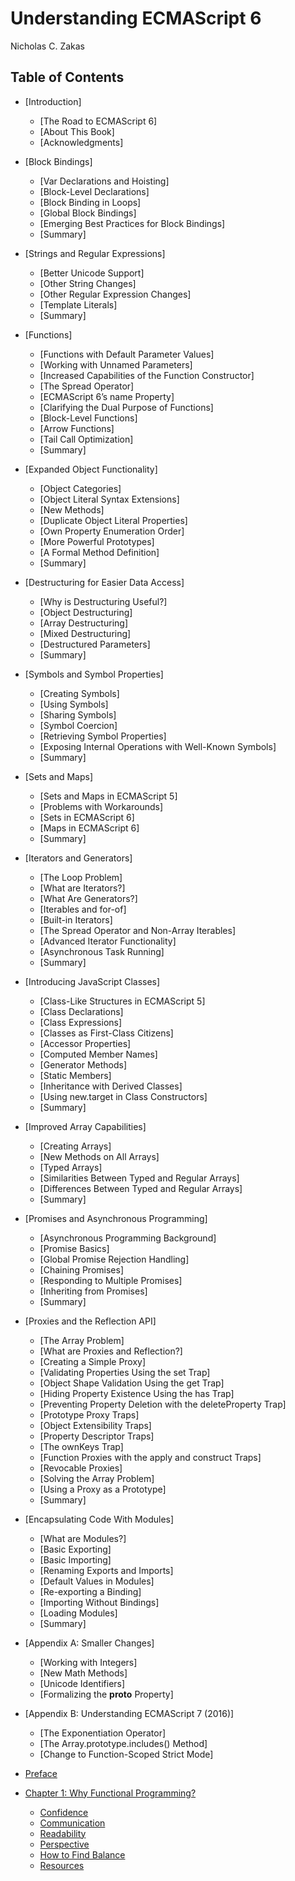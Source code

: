 # Understanding ECMAScript 6
   Nicholas C. Zakas
## Table of Contents

* [Introduction] 
    * [The Road to ECMAScript 6]
    * [About This Book]
    * [Acknowledgments]
* [Block Bindings]
    * [Var Declarations and Hoisting]
    * [Block-Level Declarations]
    * [Block Binding in Loops]
    * [Global Block Bindings]
    * [Emerging Best Practices for Block Bindings]
    * [Summary]
* [Strings and Regular Expressions]
    * [Better Unicode Support]
    * [Other String Changes]
    * [Other Regular Expression Changes]
    * [Template Literals]
    * [Summary]
* [Functions]
    * [Functions with Default Parameter Values]
    * [Working with Unnamed Parameters]
    * [Increased Capabilities of the Function Constructor]
    * [The Spread Operator]
    * [ECMAScript 6’s name Property]
    * [Clarifying the Dual Purpose of Functions]
    * [Block-Level Functions]
    * [Arrow Functions]
    * [Tail Call Optimization]
    * [Summary]
* [Expanded Object Functionality]
    * [Object Categories]
    * [Object Literal Syntax Extensions]
    * [New Methods]
    * [Duplicate Object Literal Properties]
    * [Own Property Enumeration Order]
    * [More Powerful Prototypes]
    * [A Formal Method Definition]
    * [Summary]
* [Destructuring for Easier Data Access]
    * [Why is Destructuring Useful?]
    * [Object Destructuring]
    * [Array Destructuring]
    * [Mixed Destructuring]
    * [Destructured Parameters]
    * [Summary]
* [Symbols and Symbol Properties]
    * [Creating Symbols]
    * [Using Symbols]
    * [Sharing Symbols]
    * [Symbol Coercion]
    * [Retrieving Symbol Properties]
    * [Exposing Internal Operations with Well-Known Symbols]
    * [Summary]
* [Sets and Maps]
    * [Sets and Maps in ECMAScript 5]
    * [Problems with Workarounds]
    * [Sets in ECMAScript 6]
    * [Maps in ECMAScript 6]
    * [Summary]
* [Iterators and Generators]
    * [The Loop Problem]
    * [What are Iterators?]
    * [What Are Generators?]
    * [Iterables and for-of]
    * [Built-in Iterators]
    * [The Spread Operator and Non-Array Iterables]
    * [Advanced Iterator Functionality]
    * [Asynchronous Task Running]
    * [Summary]
* [Introducing JavaScript Classes]
    * [Class-Like Structures in ECMAScript 5]
    * [Class Declarations]
    * [Class Expressions]
    * [Classes as First-Class Citizens]
    * [Accessor Properties]
    * [Computed Member Names]
    * [Generator Methods]
    * [Static Members]
    * [Inheritance with Derived Classes]
    * [Using new.target in Class Constructors]
    * [Summary]
* [Improved Array Capabilities]
    * [Creating Arrays]
    * [New Methods on All Arrays]
    * [Typed Arrays]
    * [Similarities Between Typed and Regular Arrays]
    * [Differences Between Typed and Regular Arrays]
    * [Summary]
* [Promises and Asynchronous Programming]
    * [Asynchronous Programming Background]
    * [Promise Basics]
    * [Global Promise Rejection Handling]
    * [Chaining Promises]
    * [Responding to Multiple Promises]
    * [Inheriting from Promises]
    * [Summary]
* [Proxies and the Reflection API]
    * [The Array Problem]
    * [What are Proxies and Reflection?]
    * [Creating a Simple Proxy]
    * [Validating Properties Using the set Trap]
    * [Object Shape Validation Using the get Trap]
    * [Hiding Property Existence Using the has Trap]
    * [Preventing Property Deletion with the deleteProperty Trap]
    * [Prototype Proxy Traps]
    * [Object Extensibility Traps]
    * [Property Descriptor Traps]
    * [The ownKeys Trap]
    * [Function Proxies with the apply and construct Traps]
    * [Revocable Proxies]
    * [Solving the Array Problem]
    * [Using a Proxy as a Prototype]
    * [Summary]
* [Encapsulating Code With Modules]
    * [What are Modules?]
    * [Basic Exporting]
    * [Basic Importing]
    * [Renaming Exports and Imports]
    * [Default Values in Modules]
    * [Re-exporting a Binding]
    * [Importing Without Bindings]
    * [Loading Modules]
    * [Summary]
* [Appendix A: Smaller Changes]
    * [Working with Integers]
    * [New Math Methods]
    * [Unicode Identifiers]
    * [Formalizing the __proto__ Property]
* [Appendix B: Understanding ECMAScript 7 (2016)]
    * [The Exponentiation Operator]
    * [The Array.prototype.includes() Method]
    * [Change to Function-Scoped Strict Mode]
    
    
    
* [Preface](preface.md/#preface)
* [Chapter 1: Why Functional Programming?](ch1.md/#chapter-1-why-functional-programming)

    * [Confidence](ch1.md/#confidence)
    * [Communication](ch1.md/#communication)
    * [Readability](ch1.md/#readability)
    * [Perspective](ch1.md/#perspective)
    * [How to Find Balance](ch1.md/#how-to-find-balance)
    * [Resources](ch1.md/#resources)
